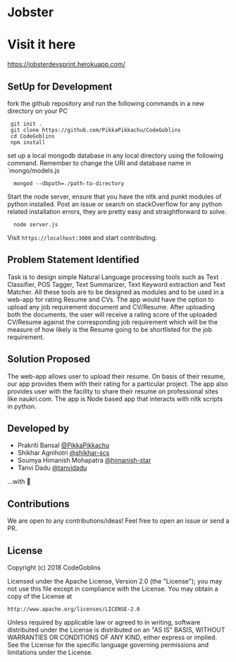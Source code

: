 # Jobster

# Visit it here 
https://jobsterdevsprint.herokuapp.com/

## SetUp for Development


  fork the github repository and run the following commands in a new directory on your PC
 
 ```
  git init .
  git clone https://github.com/PikkaPikkachu/CodeGoblins
  cd CodeGoblins
  npm install
``` 
  set up a local mongodb database in any local directory using the following command. Remember to change the URI and database name in `mongo/models.js
   
```
  mongod --dbpath=./path-to-directory
```
  Start the node server, ensure that you have the nltk and punkt modules of python installed. Post an issue or search on stackOverflow for any python related installation errors, they are pretty easy and straightforward to solve.
                                                  
```
  node server.js

```

Visit `https://localhost:3000` and start contributing. 

## Problem Statement Identified 
Task is to design simple Natural Language processing tools such as Text Classifier, POS Tagger, Text Summarizer, Text Keyword extraction and Text Matcher. All these tools are to be designed as modules and to be used in a web-app for rating Resume and CVs. The app would have the option to upload any job requirement document and CV/Resume. After uploading both the documents, the user will receive a rating score of the uploaded CV/Resume against the corresponding job requirement which will be the measure of how likely is the Resume going to be shortlisted for the job requirement.

## Solution Proposed 
The web-app allows user to upload their resume. On basis of their resume, our app provides them with their rating for a particular project. The app also provides user with the facility to share their resume on professional sites like naukri.com. 
The app is Node based app that interacts with nltk scripts in python.  

## Developed by 
 - Prakriti Bansal [@PikkaPikkachu](https://github.com/PikkaPikkachu)
 - Shikhar Agnihotri [@shikhar-scs](https://github.com/shikhar-scs)
 - Soumya Himanish Mohapatra [@himanish-star](https://github.com/himanish-star)
 - Tanvi Dadu [@tanvidadu](https://github.com/tanvidadu)
 
...with :ghost:

## Contributions
We are open to any contributions/ideas! Feel free to open an issue or send a PR. 

## License 

Copyright (c) 2018 CodeGoblins

Licensed under the Apache License, Version 2.0 (the "License");
you may not use this file except in compliance with the License.
You may obtain a copy of the License at

    http://www.apache.org/licenses/LICENSE-2.0

Unless required by applicable law or agreed to in writing, software
distributed under the License is distributed on an "AS IS" BASIS,
WITHOUT WARRANTIES OR CONDITIONS OF ANY KIND, either express or implied.
See the License for the specific language governing permissions and
limitations under the License.



